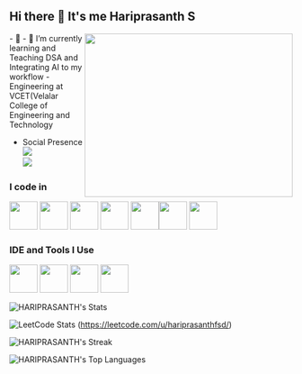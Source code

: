 ## Hi there 👋 It's me Hariprasanth S


<img align="right" width="370" height="290" src="https://i.pinimg.com/originals/47/f0/34/47f0342cec72b800463bf003eac1257e.gif">
- 🔭                            
- 🌱 I’m currently learning and Teaching DSA and Integrating AI to my workflow
- Engineering at VCET(Velalar College of Engineering and Technology

- Social Presence
<br /> [<img src="https://img.shields.io/badge/LinkedIn-0077B5?style=for-the-badge&logo=linkedin&logoColor=white" />](https://www.linkedin.com/in/hariprasanth-fsd/) <br/> [<img src="https://img.shields.io/badge/instagram-d62976?style=for-the-badge&logo=instagram&logoColor=white" />](https://www.instagram.com/imharix_/)


### I code in
<img height="50" width="50" src="https://img.icons8.com/color/48/000000/python.png" /> <img height="50" width="50" src="https://img.icons8.com/color/48/000000/java-coffee-cup-logo.png" /> <img height="50" width="50" src="https://img.icons8.com/color/48/000000/html-5.png" /> <img height="50" width="50" src="https://img.icons8.com/color/48/000000/css3.png" /> <img height="50" width="50" src="https://img.icons8.com/color/48/000000/javascript.png"/><img height="50" width="50" src="https://img.icons8.com/color/48/000000/mongodb.png"/> <img height="50" width="50" src="https://img.icons8.com/color/48/000000/nodejs.png"/> 

### IDE and Tools I Use
<img height="50" width="50" src="https://img.icons8.com/color/48/000000/visual-studio-code-2019.png"/>  <img height="50" width="50" src="https://img.icons8.com/color/50/000000/git.png"/> <img height="50" width="50" src="https://img.icons8.com/doodle/48/000000/adobe-photoshop.png"/> <img height="50" width="50" src="https://img.icons8.com/color/48/000000/figma--v1.png"/> 

![HARIPRASANTH's Stats](https://github-readme-stats.vercel.app/api?username=HARIPRASANTH&theme=vue-dark&show_icons=true&hide_border=false&count_private=true)

![LeetCode Stats](https://leetcard.jacoblin.cool/hari_1315?theme=catppuccinMocha&font=Nobile)
(https://leetcode.com/u/hariprasanthfsd/)


![HARIPRASANTH's Streak](https://github-readme-streak-stats.herokuapp.com/?user=MEGHABHARATHI&theme=vue-dark&hide_border=false)

![HARIPRASANTH's Top Languages](https://github-readme-stats.vercel.app/api/top-langs/?username=MEGHABHARATHI&theme=vue-dark&show_icons=true&hide_border=false&layout=compact)

